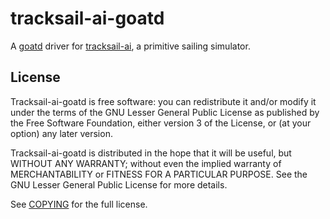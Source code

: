 tracksail-ai-goatd
==================

A [goatd](https://github.com/goatd/goatd) driver for
[tracksail-ai](https://github.com/goatd/tracksail-ai), a primitive sailing
simulator.

License
-------

Tracksail-ai-goatd is free software: you can redistribute it and/or modify it
under the terms of the GNU Lesser General Public License as published by the
Free Software Foundation, either version 3 of the License, or (at your option)
any later version.

Tracksail-ai-goatd is distributed in the hope that it will be useful, but
WITHOUT ANY WARRANTY; without even the implied warranty of MERCHANTABILITY or
FITNESS FOR A PARTICULAR PURPOSE.  See the GNU Lesser General Public License for more
details.

See [COPYING](COPYING) for the full
license.
